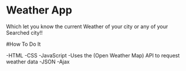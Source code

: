 # Weather App 
Which let you know the current Weather of your city or any of your 
Searched city!!

#How To Do It 
 
-HTML 
-CSS
-JavaScript
-Uses the (Open Weather Map) API to request weather data
-JSON
-Ajax


